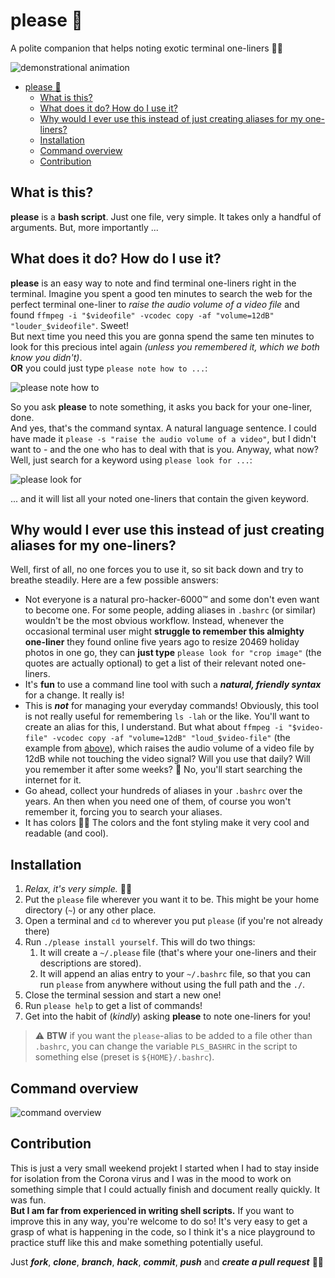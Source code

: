 # please :pray:

A polite companion that helps noting exotic terminal one-liners :woman_technologist:

![demonstrational animation](https://user-images.githubusercontent.com/9215743/77434881-d06b8d00-6de1-11ea-8ec1-6440c9d6436b.gif)

- [please :pray:](#please-pray)
  - [What is this?](#what-is-this)
  - [What does it do? How do I use it?](#what-does-it-do-how-do-i-use-it)
  - [Why would I ever use this instead of just creating aliases for my one-liners?](#why-would-i-ever-use-this-instead-of-just-creating-aliases-for-my-one-liners)
  - [Installation](#installation)
  - [Command overview](#command-overview)
  - [Contribution](#contribution)

## What is this?

**please** is a **bash script**. Just one file, very simple. It takes only a handful of arguments. But, more importantly ...

## What does it do? How do I use it?

**please** is an easy way to note and find terminal one-liners right in the terminal. Imagine you spent a good ten minutes to search the web for the perfect terminal one-liner to _raise the audio volume of a video file_ and found `ffmpeg -i "$videofile" -vcodec copy -af "volume=12dB" "louder_$videofile"`. Sweet!  
But next time you need this you are gonna spend the same ten minutes to look for this precious intel again _(unless you remembered it, which we both know you didn't)_.  
**OR** you could just type `please note how to ...`:

![please note how to](https://user-images.githubusercontent.com/9215743/77423182-094e3680-6dcf-11ea-8352-d13a09827472.png)

So you ask **please** to note something, it asks you back for your one-liner, done.  
And yes, that's the command syntax. A natural language sentence. I could have made it `please -s "raise the audio volume of a video"`, but I didn't want to - and the one who has to deal with that is you. Anyway, what now? Well, just search for a keyword using `please look for ...`:

![please look for](https://user-images.githubusercontent.com/9215743/77423189-09e6cd00-6dcf-11ea-86ac-ab503cf3abdd.png)

... and it will list all your noted one-liners that contain the given keyword.

## Why would I ever use this instead of just creating aliases for my one-liners?

Well, first of all, no one forces you to use it, so sit back down and try to breathe steadily. Here are a few possible answers:

-   Not everyone is a natural pro-hacker-6000™ and some don't even want to become one. For some people, adding aliases in `.bashrc` (or similar) wouldn't be the most obvious workflow. Instead, whenever the occasional terminal user might **struggle to remember this almighty one-liner** they found online five years ago to resize 20469 holiday photos in one go, they can **just type** `please look for "crop image"` (the quotes are actually optional) to get a list of their relevant noted one-liners.
-   It's **fun** to use a command line tool with such a _**natural, friendly syntax**_ for a change. It really is!
-   This is _**not**_ for managing your everyday commands! Obviously, this tool is not really useful for remembering `ls -lah` or the like. You'll want to create an alias for this, I understand. But what about `ffmpeg -i "$video-file" -vcodec copy -af "volume=12dB" "loud_$video-file"` (the example from [above](#what-does-it-do-how-do-i-use-it)), which raises the audio volume of a video file by 12dB while not touching the video signal? Will you use that daily? Will you remember it after some weeks? :thinking: No, you'll start searching the internet for it.
-   Go ahead, collect your hundreds of aliases in your `.bashrc` over the years. An then when you need one of them, of course you won't remember it, forcing you to search your aliases.
-   It has colors :rainbow::open_mouth: The colors and the font styling make it very cool and readable (and cool).

## Installation

1.  _Relax, it's very simple._ :man_shrugging:
2.  Put the `please` file wherever you want it to be. This might be your home directory (`~`) or any other place.
3.  Open a terminal and `cd` to wherever you put `please` (if you're not already there)
4.  Run `./please install yourself`. This will do two things:
    1.  It will create a `~/.please` file (that's where your one-liners and their descriptions are stored).
    2.  It will append an alias entry to your `~/.bashrc` file, so that you can run `please` from anywhere without using the full path and the `./`.
5.  Close the terminal session and start a new one!
6.  Run `please help` to get a list of commands!
7.  Get into the habit of (_kindly_) asking **please** to note one-liners for you!

> :warning: **BTW** if you want the `please`-alias to be added to a file other than `.bashrc`, you can change the variable `PLS_BASHRC` in the script to something else (preset is `${HOME}/.bashrc`).

## Command overview

![command overview](https://user-images.githubusercontent.com/9215743/77440789-fd6f6e00-6de8-11ea-909e-250d0387cae8.png)

## Contribution

This is just a very small weekend projekt I started when I had to stay inside for isolation from the Corona virus and I was in the mood to work on something simple that I could actually finish and document really quickly. It was fun.  
**But I am far from experienced in writing shell scripts.** If you want to improve this in any way, you're welcome to do so! It's very easy to get a grasp of what is happening in the code, so I think it's a nice playground to practice stuff like this and make something potentially useful.

Just **_fork_**, **_clone_**, **_branch_**, **_hack_**, **_commit_**, **_push_** and **_create a pull request_** :woman_technologist:
